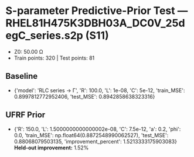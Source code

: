 # S-parameter Predictive-Prior Test — RHEL81H475K3DBH03A_DC0V_25degC_series.s2p (S11)
- Z0: 50.00 Ω
- Train points: 320  |  Test points: 81

## Baseline
- {'model': 'RLC series -> Γ', 'R': 100.0, 'L': 1e-08, 'C': 5e-12, 'train_MSE': 0.8997812772952406, 'test_MSE': 0.8942858638323316}

## UFRF Prior
- {'R': 150.0, 'L': 1.5000000000000002e-08, 'C': 7.5e-12, 'a': 0.2, 'phi': 0.0, 'train_MSE': np.float64(0.8872548990062527), 'test_MSE': 0.88068079503135, 'improvement_percent': 1.5213333175903083}
**Held-out improvement:** 1.52%